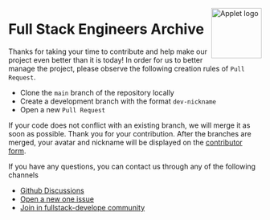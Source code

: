 <div align="right">
</div>

<a title="applet-full-stack" href="https://github.com/appletdevelop/full-stack"><img align="right" alt="Applet logo" width="100" height="100" src="https://user-images.githubusercontent.com/86602255/169760643-eabf2926-60cf-4e58-b4ed-c8ef34ce60d2.png"></a>

# Full Stack Engineers Archive

Thanks for taking your time to contribute and help make our project even better than it is today! In order for us to better manage the project, please observe the following creation rules of `Pull Request`.

- Clone the `main` branch of the repository locally
- Create a development branch with the format `dev-nickname`
- Open a new `Pull Request`

If your code does not conflict with an existing branch, we will merge it as soon as possible. Thank you for your contribution.  After the branches are merged, your avatar and nickname will be displayed on the [contributor form](https://github.com/appletdevelop/full-stack#contributing).

If you have any questions, you can contact us through any of the following channels

- [Github Discussions](https://github.com/appletdevelop/full-stack/discussions)
- [Open a new one issue](https://github.com/appletdevelop/full-stack/issues)
- [Join in fullstack-develope community](https://gitter.im/fullstack-develope/community)